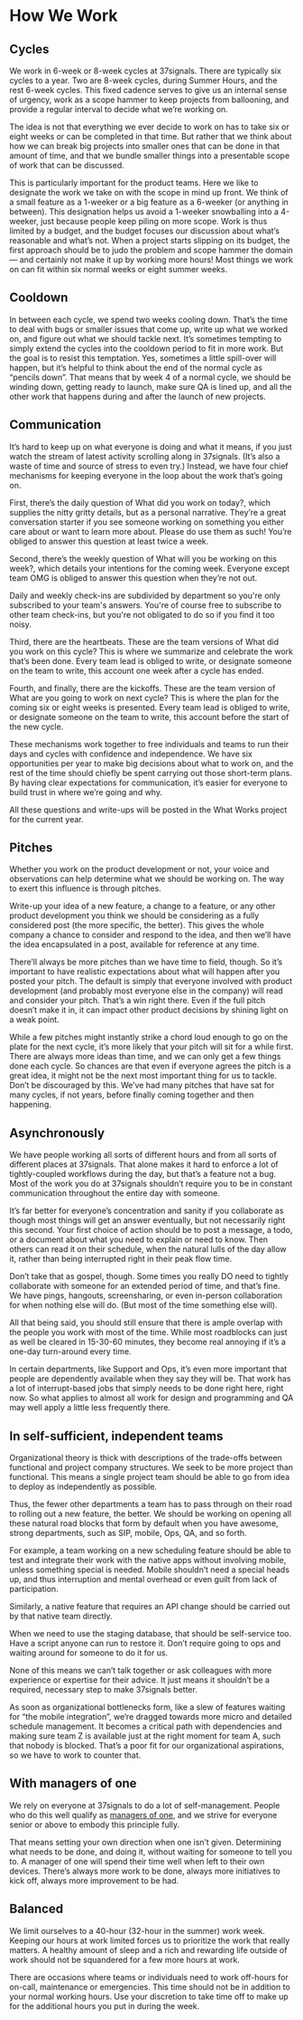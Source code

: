 # How We Work

## Cycles

We work in 6-week or 8-week cycles at 37signals. There are typically six cycles to a year. Two are 8-week cycles, during Summer Hours, and the rest 6-week cycles. This fixed cadence serves to give us an internal sense of urgency, work as a scope hammer to keep projects from ballooning, and provide a regular interval to decide what we’re working on.

The idea is not that everything we ever decide to work on has to take six or eight weeks or can be completed in that time. But rather that we think about how we can break big projects into smaller ones that can be done in that amount of time, and that we bundle smaller things into a presentable scope of work that can be discussed.

This is particularly important for the product teams. Here we like to designate the work we take on with the scope in mind up front. We think of a small feature as a 1-weeker or a big feature as a 6-weeker (or anything in between). This designation helps us avoid a 1-weeker snowballing into a 4-weeker, just because people keep piling on more scope. Work is thus limited by a budget, and the budget focuses our discussion about what’s reasonable and what’s not. When a project starts slipping on its budget, the first approach should be to judo the problem and scope hammer the domain — and certainly not make it up by working more hours! Most things we work on can fit within six normal weeks or eight summer weeks.

## Cooldown

In between each cycle, we spend two weeks cooling down. That’s the time to deal with bugs or smaller issues that come up, write up what we worked on, and figure out what we should tackle next. It’s sometimes tempting to simply extend the cycles into the cooldown period to fit in more work. But the goal is to resist this temptation. Yes, sometimes a little spill-over will happen, but it’s helpful to think about the end of the normal cycle as “pencils down”. That means that by week 4 of a normal cycle, we should be winding down, getting ready to launch, make sure QA is lined up, and all the other work that happens during and after the launch of new projects.

## Communication

It’s hard to keep up on what everyone is doing and what it means, if you just watch the stream of latest activity scrolling along in 37signals. (It’s also a waste of time and source of stress to even try.) Instead, we have four chief mechanisms for keeping everyone in the loop about the work that’s going on.

First, there’s the daily question of What did you work on today?, which supplies the nitty gritty details, but as a personal narrative. They’re a great conversation starter if you see someone working on something you either care about or want to learn more about. Please do use them as such! You’re obliged to answer this question at least twice a week.

Second, there’s the weekly question of What will you be working on this week?, which details your intentions for the coming week. Everyone except team OMG is obliged to answer this question when they’re not out.

Daily and weekly check-ins are subdivided by department so you're only subscribed to your team's answers. You're of course free to subscribe to other team check-ins, but you're not obligated to do so if you find it too noisy.

Third, there are the heartbeats. These are the team versions of What did you work on this cycle? This is where we summarize and celebrate the work that’s been done. Every team lead is obliged to write, or designate someone on the team to write, this account one week after a cycle has ended.

Fourth, and finally, there are the kickoffs. These are the team version of What are you going to work on next cycle? This is where the plan for the coming six or eight weeks is presented. Every team lead is obliged to write, or designate someone on the team to write, this account before the start of the new cycle. 

These mechanisms work together to free individuals and teams to run their days and cycles with confidence and independence. We have six opportunities per year to make big decisions about what to work on, and the rest of the time should chiefly be spent carrying out those short-term plans. By having clear expectations for communication, it’s easier for everyone to build trust in where we’re going and why.

All these questions and write-ups will be posted in the What Works project for the current year.

## Pitches

Whether you work on the product development or not, your voice and observations can help determine what we should be working on. The way to exert this influence is through pitches.

Write-up your idea of a new feature, a change to a feature, or any other product development you think we should be considering as a fully considered post (the more specific, the better). This gives the whole company a chance to consider and respond to the idea, and then we’ll have the idea encapsulated in a post, available for reference at any time.

There’ll always be more pitches than we have time to field, though. So it’s important to have realistic expectations about what will happen after you posted your pitch. The default is simply that everyone involved with product development (and probably most everyone else in the company) will read and consider your pitch. That’s a win right there. Even if the full pitch doesn’t make it in, it can impact other product decisions by shining light on a weak point.

While a few pitches might instantly strike a chord loud enough to go on the plate for the next cycle, it’s more likely that your pitch will sit for a while first. There are always more ideas than time, and we can only get a few things done each cycle. So chances are that even if everyone agrees the pitch is a great idea, it might not be the next most important thing for us to tackle. Don’t be discouraged by this. We’ve had many pitches that have sat for many cycles, if not years, before finally coming together and then happening.

## Asynchronously

We have people working all sorts of different hours and from all sorts of different places at 37signals. That alone makes it hard to enforce a lot of tightly-coupled workflows during the day, but that’s a feature not a bug. Most of the work you do at 37signals shouldn’t require you to be in constant communication throughout the entire day with someone.

It’s far better for everyone’s concentration and sanity if you collaborate as though most things will get an answer eventually, but not necessarily right this second. Your first choice of action should be to post a message, a todo, or a document about what you need to explain or need to know. Then others can read it on their schedule, when the natural lulls of the day allow it, rather than being interrupted right in their peak flow time.

Don’t take that as gospel, though. Some times you really DO need to tightly collaborate with someone for an extended period of time, and that’s fine. We have pings, hangouts, screensharing, or even in-person collaboration for when nothing else will do. (But most of the time something else will).

All that being said, you should still ensure that there is ample overlap with the people you work with most of the time. While most roadblocks can just as well be cleared in 15-30-60 minutes, they become real annoying if it’s a one-day turn-around every time.

In certain departments, like Support and Ops, it’s even more important that people are dependently available when they say they will be. That work has a lot of interrupt-based jobs that simply needs to be done right here, right now. So what applies to almost all work for design and programming and QA may well apply a little less frequently there.

## In self-sufficient, independent teams

Organizational theory is thick with descriptions of the trade-offs between functional and project company structures. We seek to be more project than functional. This means a single project team should be able to go from idea to deploy as independently as possible.

Thus, the fewer other departments a team has to pass through on their road to rolling out a new feature, the better. We should be working on opening all these natural road blocks that form by default when you have awesome, strong departments, such as SIP, mobile, Ops, QA, and so forth.

For example, a team working on a new scheduling feature should be able to test and integrate their work with the native apps without involving mobile, unless something special is needed. Mobile shouldn’t need a special heads up, and thus interruption and mental overhead or even guilt from lack of participation.

Similarly, a native feature that requires an API change should be carried out by that native team directly.

When we need to use the staging database, that should be self-service too. Have a script anyone can run to restore it. Don’t require going to ops and waiting around for someone to do it for us.

None of this means we can’t talk together or ask colleagues with more experience or expertise for their advice. It just means it shouldn’t be a required, necessary step to make 37signals better.

As soon as organizational bottlenecks form, like a slew of features waiting for “the mobile integration”, we’re dragged towards more micro and detailed schedule management. It becomes a critical path with dependencies and making sure team Z is available just at the right moment for team A, such that nobody is blocked. That’s a poor fit for our organizational aspirations, so we have to work to counter that.

## With managers of one

We rely on everyone at 37signals to do a lot of self-management. People who do this well qualify as [managers of one](https://signalvnoise.com/posts/1430-hire-managers-of-one), and we strive for everyone senior or above to embody this principle fully.

That means setting your own direction when one isn’t given. Determining what needs to be done, and doing it, without waiting for someone to tell you to. A manager of one will spend their time well when left to their own devices. There’s always more work to be done, always more initiatives to kick off, always more improvement to be had.

## Balanced

We limit ourselves to a 40-hour (32-hour in the summer) work week. Keeping our hours at work limited forces us to prioritize the work that really matters. A healthy amount of sleep and a rich and rewarding life outside of work should not be squandered for a few more hours at work.

There are occasions where teams or individuals need to work off-hours for on-call, maintenance or emergencies. This time should not be in addition to your normal working hours. Use your discretion to take time off to make up for the additional hours you put in during the week.
